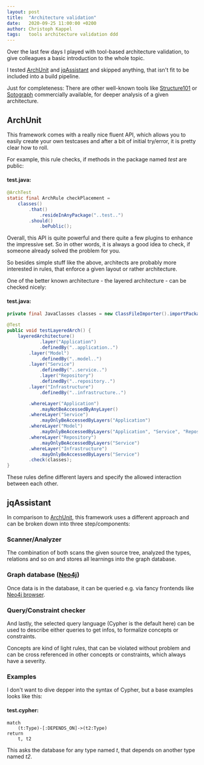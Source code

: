 ```yaml
---
layout: post
title:  "Architecture validation"
date:   2020-09-25 11:00:00 +0200
author: Christoph Kappel
tags:   tools architecture validation ddd
---
```

Over the last few days I played with tool-based architecture validation, to give colleagues a basic
introduction to the whole topic.

I tested [ArchUnit](https://www.archunit.org/) and [jqAssistant](https://jqassistant.org/) and
skipped anything, that isn't fit to be included into a build pipeline.

Just for completeness: There are other well-known tools like
[Structure101](https://structure101.com/) or [Sotograph](https://www.hello2morrow.com/products/sotograph)
commercially available, for deeper analysis of a given architecture.

## ArchUnit

This framework comes with a really nice fluent API, which allows you to easily create your own
testcases and after a bit of initial try/error, it is pretty clear how to roll.

For example, this rule checks, if methods in the package named *test* are public:

#### **test.java:**
```java
@ArchTest
static final ArchRule checkPlacement =
    classes()
        .that()
            .resideInAnyPackage("..test..")
        .should()
            .bePublic();
```

Overall, this API is quite powerful and there quite a few plugins to enhance the impressive set. So
in other words, it is always a good idea to check, if someone already solved the problem for you.

So besides simple stuff like the above, architects are probably more interested in rules, that
enforce a given layout or rather architecture.

One of the better known architecture - the layered architecture - can be checked nicely:

#### **test.java:**
```java
private final JavaClasses classes = new ClassFileImporter().importPackages("org.subforge");

@Test
public void testLayeredArch() {
    layeredArchitecture()
            .layer("Application")
            .definedBy("..application..")
        .layer("Model")
            .definedBy("..model..")
        .layer("Service")
            .definedBy("..service..")
            .layer("Repository")
            .definedBy("..repository..")
        .layer("Infrastructure")
            .definedBy("..infrastructure..")

        .whereLayer("Application")
            .mayNotBeAccessedByAnyLayer()
        .whereLayer("Service")
            .mayOnlyBeAccessedByLayers("Application")
        .whereLayer("Model")
            .mayOnlyBeAccessedByLayers("Application", "Service", "Repository")
        .whereLayer("Repository")
            .mayOnlyBeAccessedByLayers("Service")
        .whereLayer("Infrastructure")
            .mayOnlyBeAccessedByLayers("Service")
        .check(classes);
}
```

These rules define different layers and specify the allowed interaction between each other.

## jqAssistant

In comparison to [ArchUnit](https://www.archunit.org/), this framework uses a different approach
and can be broken down into three step/components:

### Scanner/Analyzer

The combination of both scans the given source tree, analyzed the types, relations and so on and
stores all learnings into the graph database.

### Graph database ([Neo4j](https://neo4j.com/))

Once data is in the database, it can be queried e.g. via fancy frontends
like [Neo4j browser](https://neo4j.com/developer/neo4j-browser/).

### Query/Constraint checker

And lastly, the selected query language (Cypher is the default here) can be used to describe either
queries to get infos, to formalize concepts or constraints.

Concepts are kind of light rules, that can be violated without problem and can be cross referenced
in other concepts or constraints, which always have a severity.

### Examples

I don't want to dive depper into the syntax of Cypher, but a base examples looks
like this:

#### **test.cypher:**
````cypher
match
    (t:Type)-[:DEPENDS_ON]->(t2:Type)
return
    t, t2
````

This asks the database for any type named *t*, that depends on another type named *t2*.
